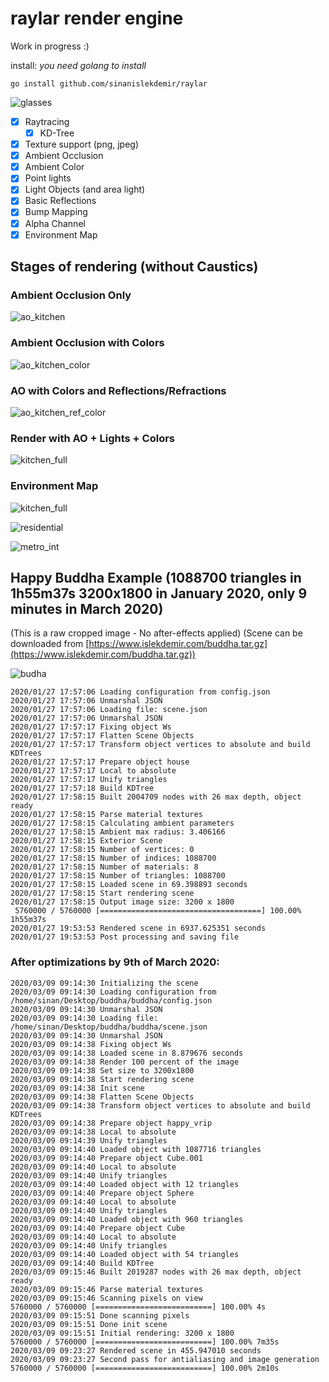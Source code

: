 # raylar render engine

Work in progress :)

install: _you need golang to install_

    go install github.com/sinanislekdemir/raylar

![glasses](https://www.islekdemir.com/teapot_1200.png)

- [x] Raytracing
  - [x] KD-Tree
- [x] Texture support (png, jpeg)
- [x] Ambient Occlusion
- [x] Ambient Color
- [x] Point lights
- [x] Light Objects (and area light)
- [x] Basic Reflections
- [x] Bump Mapping
- [x] Alpha Channel
- [X] Environment Map

## Stages of rendering (without Caustics)

### Ambient Occlusion Only

![ao_kitchen](https://www.islekdemir.com/01_kitchen_ao.png)

### Ambient Occlusion with Colors

![ao_kitchen_color](https://www.islekdemir.com/02_kitchen_ao_color.png)

### AO with Colors and Reflections/Refractions

![ao_kitchen_ref_color](https://www.islekdemir.com/03_kitchen_ao_color_ref.png)

### Render with AO + Lights + Colors

![kitchen_full](https://www.islekdemir.com/04_kitchen_ao_color_ref_light.png)


### Environment Map

![kitchen_full](https://www.islekdemir.com/environment_map.png)


![residential](https://www.islekdemir.com/residental.png)

![metro_int](https://www.islekdemir.com/mmetro.png)


## Happy Buddha Example (1088700 triangles in 1h55m37s 3200x1800 in January 2020, only 9 minutes in March 2020)
(This is a raw cropped image - No after-effects applied)
(Scene can be downloaded from [https://www.islekdemir.com/buddha.tar.gz](https://www.islekdemir.com/buddha.tar.gz))

![budha](https://www.islekdemir.com/buddha_new.jpg)

    2020/01/27 17:57:06 Loading configuration from config.json
    2020/01/27 17:57:06 Unmarshal JSON
    2020/01/27 17:57:06 Loading file: scene.json
    2020/01/27 17:57:06 Unmarshal JSON
    2020/01/27 17:57:17 Fixing object Ws
    2020/01/27 17:57:17 Flatten Scene Objects
    2020/01/27 17:57:17 Transform object vertices to absolute and build KDTrees
    2020/01/27 17:57:17 Prepare object house
    2020/01/27 17:57:17 Local to absolute
    2020/01/27 17:57:17 Unify triangles
    2020/01/27 17:57:18 Build KDTree
    2020/01/27 17:58:15 Built 2004709 nodes with 26 max depth, object ready
    2020/01/27 17:58:15 Parse material textures
    2020/01/27 17:58:15 Calculating ambient parameters
    2020/01/27 17:58:15 Ambient max radius: 3.406166
    2020/01/27 17:58:15 Exterior Scene
    2020/01/27 17:58:15 Number of vertices: 0
    2020/01/27 17:58:15 Number of indices: 1088700
    2020/01/27 17:58:15 Number of materials: 8
    2020/01/27 17:58:15 Number of triangles: 1088700
    2020/01/27 17:58:15 Loaded scene in 69.398893 seconds
    2020/01/27 17:58:15 Start rendering scene
    2020/01/27 17:58:15 Output image size: 3200 x 1800
     5760000 / 5760000 [====================================] 100.00% 1h55m37s
    2020/01/27 19:53:53 Rendered scene in 6937.625351 seconds
    2020/01/27 19:53:53 Post processing and saving file

### After optimizations by 9th of March 2020:

    2020/03/09 09:14:30 Initializing the scene
    2020/03/09 09:14:30 Loading configuration from /home/sinan/Desktop/buddha/buddha/config.json
    2020/03/09 09:14:30 Unmarshal JSON
    2020/03/09 09:14:30 Loading file: /home/sinan/Desktop/buddha/buddha/scene.json
    2020/03/09 09:14:30 Unmarshal JSON
    2020/03/09 09:14:38 Fixing object Ws
    2020/03/09 09:14:38 Loaded scene in 8.879676 seconds
    2020/03/09 09:14:38 Render 100 percent of the image
    2020/03/09 09:14:38 Set size to 3200x1800
    2020/03/09 09:14:38 Start rendering scene
    2020/03/09 09:14:38 Init scene
    2020/03/09 09:14:38 Flatten Scene Objects
    2020/03/09 09:14:38 Transform object vertices to absolute and build KDTrees
    2020/03/09 09:14:38 Prepare object happy_vrip
    2020/03/09 09:14:38 Local to absolute
    2020/03/09 09:14:39 Unify triangles
    2020/03/09 09:14:40 Loaded object with 1087716 triangles
    2020/03/09 09:14:40 Prepare object Cube.001
    2020/03/09 09:14:40 Local to absolute
    2020/03/09 09:14:40 Unify triangles
    2020/03/09 09:14:40 Loaded object with 12 triangles
    2020/03/09 09:14:40 Prepare object Sphere
    2020/03/09 09:14:40 Local to absolute
    2020/03/09 09:14:40 Unify triangles
    2020/03/09 09:14:40 Loaded object with 960 triangles
    2020/03/09 09:14:40 Prepare object Cube
    2020/03/09 09:14:40 Local to absolute
    2020/03/09 09:14:40 Unify triangles
    2020/03/09 09:14:40 Loaded object with 54 triangles
    2020/03/09 09:14:40 Build KDTree
    2020/03/09 09:15:46 Built 2019287 nodes with 26 max depth, object ready
    2020/03/09 09:15:46 Parse material textures
    2020/03/09 09:15:46 Scanning pixels on view
    5760000 / 5760000 [==========================] 100.00% 4s
    2020/03/09 09:15:51 Done scanning pixels
    2020/03/09 09:15:51 Done init scene
    2020/03/09 09:15:51 Initial rendering: 3200 x 1800
    5760000 / 5760000 [==========================] 100.00% 7m35s
    2020/03/09 09:23:27 Rendered scene in 455.947010 seconds
    2020/03/09 09:23:27 Second pass for antialiasing and image generation
    5760000 / 5760000 [==========================] 100.00% 2m10s


